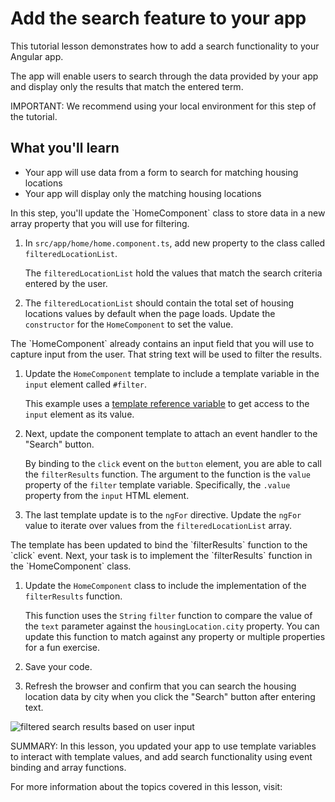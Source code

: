 # Add the search feature to your app

This tutorial lesson demonstrates how to add a search functionality to your Angular app.

The app will enable users to search through the data provided by your app and display only the results that match the entered term.

<docs-video src="https://www.youtube.com/embed/5K10oYJ5Y-E?si=TiuNKx_teR9baO7k&amp;start=457"/>

IMPORTANT: We recommend using your local environment for this step of the tutorial.

## What you'll learn

- Your app will use data from a form to search for matching housing locations
- Your app will display only the matching housing locations

<docs-workflow>

<docs-step title="Update the home component properties">
In this step, you'll update the `HomeComponent` class to store data in a new array property that you will use for filtering.

1. In `src/app/home/home.component.ts`, add new property to the class called `filteredLocationList`.

   <docs-code header="Add the filtered results property" path="adev/src/content/tutorials/first-app/steps/14-http/src/app/home/home.component.ts" visibleLines="[29]"/>

   The `filteredLocationList` hold the values that match the search criteria entered by the user.

1. The `filteredLocationList` should contain the total set of housing locations values by default when the page loads. Update the `constructor` for the `HomeComponent` to set the value.

   <docs-code header="Set the value of filteredLocationList" path="adev/src/content/tutorials/first-app/steps/14-http/src/app/home/home.component.ts" visibleLines="[30,33]"/>

</docs-step>

<docs-step title="Update the home component template">
The `HomeComponent` already contains an input field that you will use to capture input from the user. That string text will be used to filter the results.

1. Update the `HomeComponent` template to include a template variable in the `input` element called `#filter`.

   <docs-code header="Add a template variable to HomeComponent's template" path="adev/src/content/tutorials/first-app/steps/14-http/src/app/home/home.component.ts" visibleLines="[13]"/>

   This example uses a [template reference variable](guide/templates) to get access to the `input` element as its value.

1. Next, update the component template to attach an event handler to the "Search" button.

   <docs-code header="Bind the click event" path="adev/src/content/tutorials/first-app/steps/14-http/src/app/home/home.component.ts" visibleLines="[14]"/>

   By binding to the `click` event on the `button` element, you are able to call the `filterResults` function. The argument to the function is the `value` property of the `filter` template variable. Specifically, the `.value` property from the `input` HTML element.

1. The last template update is to the `ngFor` directive. Update the `ngFor` value to iterate over values from the `filteredLocationList` array.

   <docs-code header="Update the ngFor directive value" path="adev/src/content/tutorials/first-app/steps/14-http/src/app/home/home.component.ts" visibleLines="[18,21]"/>

</docs-step>

<docs-step title="Implement the event handler function">
The template has been updated to bind the `filterResults` function to the `click` event. Next, your task is to implement the `filterResults` function in the `HomeComponent` class.

1. Update the `HomeComponent` class to include the implementation of the `filterResults` function.

   <docs-code header="Add the filterResults function implementation" path="adev/src/content/tutorials/first-app/steps/14-http/src/app/home/home.component.ts" visibleLines="[34,43]"/>

   This function uses the `String` `filter` function to compare the value of the `text` parameter against the `housingLocation.city` property. You can update this function to match against any property or multiple properties for a fun exercise.

1. Save your code.

1. Refresh the browser and confirm that you can search the housing location data by city when you click the "Search" button after entering text.

<img alt="filtered search results based on user input" src="assets/images/tutorials/first-app/homes-app-lesson-13-step-3.png">
</docs-step>

</docs-workflow>

SUMMARY: In this lesson, you updated your app to use template variables to interact with template values, and add search functionality using event binding and array functions.

For more information about the topics covered in this lesson, visit:

<docs-pill-row>
  <docs-pill href="guide/templates" title="Template Variables"/>
  <docs-pill href="guide/templates/event-listeners" title="Event Handling"/>
</docs-pill-row>
